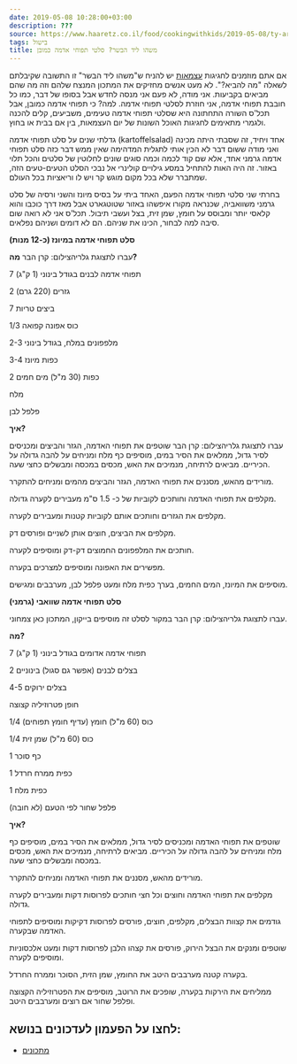 ```yaml
---
date: 2019-05-08 10:28:00+03:00
description: ???
source: https://www.haaretz.co.il/food/cookingwithkids/2019-05-08/ty-article/00000181-2304-d6fb-a9ad-6b36ff520000
tags: בישול
title: משהו ליד הבשר? סלטי תפוחי אדמה כמובן
---
```


אם אתם מוזמנים לחגיגות [עצמאות](/food/mangal) יש להניח ש"משהו ליד הבשר" זו התשובה שקיבלתם לשאלה "מה להביא?". לא מעט אנשים מחזיקים את המתכון המנצח שלהם וזה מה שהם מביאים בקביעות. אני מודה, לא פעם אני מנסה לחדש אבל בסופו של דבר, כמו כל חובבת תפוחי אדמה, אני חוזרת לסלטי תפוחי אדמה. למה? כי תפוחי אדמה כמובן, אבל תכל'ס השורה התחתונה היא שסלטי תפוחי אדמה טעימים, משביעים, קלים להכנה ולגמרי מתאימים לחגיגות האוכל השונות של יום העצמאות, בין אם בבית או בחוץ. 

גדלתי שנים על סלט תפוחי אדמה (kartoffelsalad) אחד ויחיד, זה שסבתי היתה מכינה ואני מודה ששום דבר לא הכין אותי לתגלית המדהימה שאין ממש דבר כזה סלט תפוחי אדמה גרמני אחד, אלא שם קוד לכמה וכמה סוגים שונים לחלוטין של סלטים והכל תלוי באזור. זה היה האות להתחיל במסע גילויים קולינרי אל נבכי הסלט הטעים-טעים הזה, שמתברר שלא בכל מקום מוגש קר ויש לו וריאציות בכל העולם.

בחרתי שני סלטי תפוחי אדמה הפעם, האחד ביתי על בסיס מיונז והשני ורסיה של סלט גרמני משוואביה, שכנראה מקורו איפשהו באזור שטוטגארט אבל מאז דרך כוכבו והוא קלאסי יותר ומבוסס על חומץ, שמן זית, בצל ועשבי תיבול. תכל'ס אני לא רואה שום סיבה למה לבחור, הכינו את שניהם. הם לא דומים ושניהם נפלאים. 

**סלט תפוחי אדמה במיונז (כ-12 מנות)**

 עברו לתצוגת גלריהצילום: קרן הבר **מה?**

7 תפוחי אדמה לבנים בגודל בינוני (1 ק"ג)

2 גזרים (220 גרם)

7 ביצים טריות

1/3 כוס אפונה קפואה

2-3 מלפפונים במלח, בגודל בינוני

3-4 כפות מיונז

2 כפות (30 מ"ל) מים חמים

מלח

פלפל לבן

**איך?**

 עברו לתצוגת גלריהצילום: קרן הבר שוטפים את תפוחי האדמה, הגזר והביצים ומכניסים לסיר גדול, ממלאים את הסיר במים, מוסיפים כף מלח ומניחים על להבה גדולה על הכיריים. מביאים לרתיחה, מנמיכים את האש, מכסים במכסה ומבשלים כחצי שעה.

מורידים מהאש, מסננים את תפוחי האדמה, הגזר והביצים מהמים ומניחים להתקרר.

מקלפים את תפוחי האדמה וחותכים לקוביות של כ- 1.5 ס"מ מעבירים לקערה גדולה.

מקלפים את הגזרים וחותכים אותם לקוביות קטנות ומעבירים לקערה.

מקלפים את הביצים, חוצים אותן לשניים ופורסים דק.

חותכים את המלפפונים החמוצים דק-דק ומוסיפים לקערה.

מפשירים את האפונה ומוסיפים למצרכים בקערה.

מוסיפים את המיונז, המים החמים, בערך כפית מלח ומעט פלפל לבן, מערבבים ומגישים.

**סלט תפוחי אדמה שוואבי (גרמני)**

 עברו לתצוגת גלריהצילום: קרן הבר במקור לסלט זה מוסיפים בייקון, המתכון כאן צמחוני.

**מה?**

7 תפוחי אדמה אדומים בגודל בינוני (1 ק"ג)

2 בצלים לבנים (אפשר גם סגול) בינוניים

4-5 בצלים ירוקים

חופן פטרוזיליה קצוצה

1/4 כוס (60 מ"ל) חומץ (עדיף חומץ תפוחים)

1/4 כוס (60 מ"ל) שמן זית

1 כף סוכר

1 כפית ממרח חרדל

1 כפית מלח

פלפל שחור לפי הטעם (לא חובה)

**איך?**

שוטפים את תפוחי האדמה ומכניסים לסיר גדול, ממלאים את הסיר במים, מוסיפים כף מלח ומניחים על להבה גדולה על הכיריים. מביאים לרתיחה, מנמיכים את האש, מכסים במכסה ומבשלים כחצי שעה.

מורידים מהאש, מסננים את תפוחי האדמה ומניחים להתקרר.

מקלפים את תפוחי האדמה וחוצים וכל חצי חותכים לפרוסות דקות ומעבירים לקערה גדולה.

גודמים את קצוות הבצלים, מקלפים, חוצים, פורסים לפרוסות דקיקות ומוסיפים לתפוחי האדמה שבקערה.

שוטפים ומנקים את הבצל הירוק, פורסים את קצהו הלבן לפרוסות דקות ומעט אלכסוניות ומוסיפים לקערה.

בקערה קטנה מערבבים היטב את החומץ, שמן הזית, הסוכר וממרח החרדל.

ממליחים את הירקות בקערה, שופכים את הרוטב, מוסיפים את הפטרוזיליה הקצוצה ופלפל שחור אם רוצים ומערבבים היטב.

לחצו על הפעמון לעדכונים בנושא:
------------------------------

* [מתכונים](/ty-tag/00000181-22fc-de27-a1bd-2bfe56d90000)